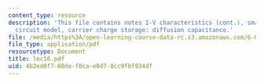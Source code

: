 ```yaml
---
content_type: resource
description: 'This file contains notes I-V characteristics (cont.), small-signal equivalent
  circuit model, carrier charge storage: diffusion capacitance.'
file: /media/https%3A/open-learning-course-data-rc.s3.amazonaws.com/6-012-microelectronic-devices-and-circuits-fall-2005/4b2ed0f760def0cae0d70cc9fbf934df_lec16.pdf
file_type: application/pdf
resourcetype: Document
title: lec16.pdf
uid: 4b2ed0f7-60de-f0ca-e0d7-0cc9fbf934df
---
```

